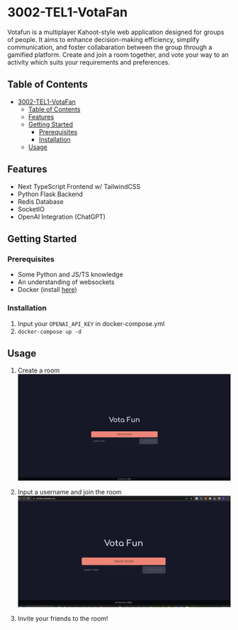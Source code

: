 # 3002-TEL1-VotaFan

Votafun is a multiplayer Kahoot-style web application designed for groups of people. It aims to enhance decision-making efficiency, simplify communication, and foster collabaration between the group through a gamified platform. Create and join a room together, and vote your way to an activity which suits your requirements and preferences.

## Table of Contents

- [3002-TEL1-VotaFan](#3002-TEL1-VotaFan)
  - [Table of Contents](#table-of-contents)
  - [Features](#features)
  - [Getting Started](#getting-started)
    - [Prerequisites](#prerequisites)
    - [Installation](#installation)
  - [Usage](#usage)

## Features

- Next TypeScript Frontend w/ TailwindCSS
- Python Flask Backend
- Redis Database
- SocketIO
- OpenAI Integration (ChatGPT)

## Getting Started

### Prerequisites

- Some Python and JS/TS knowledge
- An understanding of websockets
- Docker (install [here](https://docs.docker.com/get-docker/))

### Installation

1. Input your `OPENAI_API_KEY` in docker-compose.yml
2. `docker-compose up -d`

## Usage

1. Create a room
![Create](assets/create.png)

2. Input a username and join the room
![Join](assets/join.gif)

3. Invite your friends to the room!
